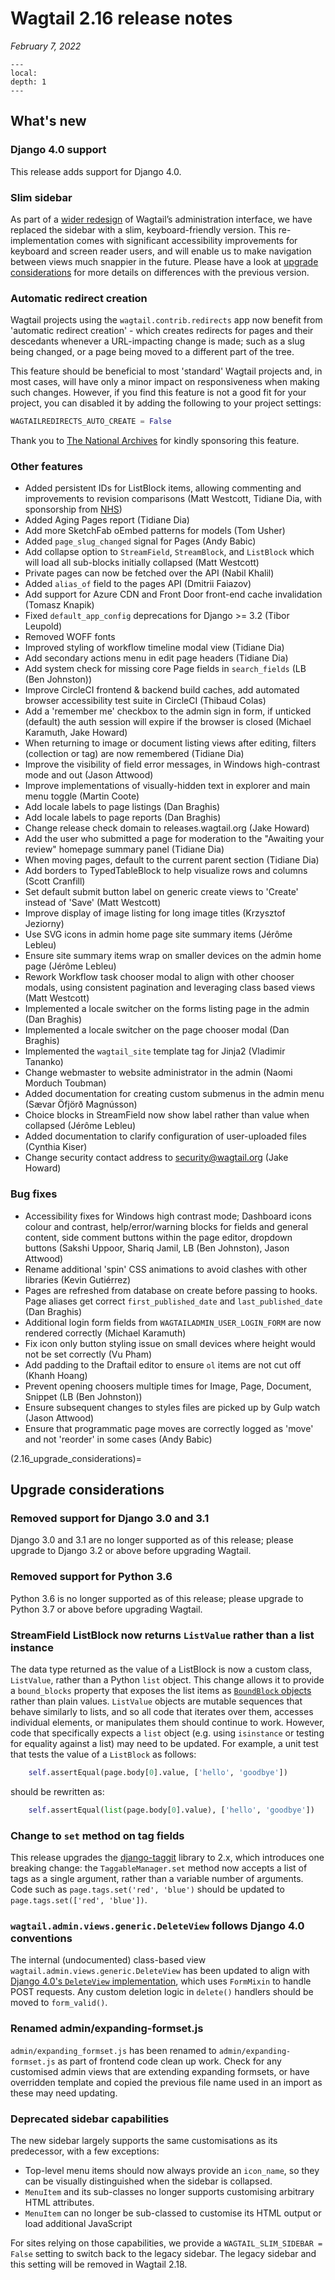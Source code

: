 # Wagtail 2.16 release notes

_February 7, 2022_

```{contents}
---
local:
depth: 1
---
```

## What's new

### Django 4.0 support

This release adds support for Django 4.0.

### Slim sidebar

As part of a [wider redesign](https://github.com/wagtail/wagtail/discussions/7739) of Wagtail’s administration interface, we have replaced the sidebar with a slim, keyboard-friendly version. This re-implementation comes with significant accessibility improvements for keyboard and screen reader users, and will enable us to make navigation between views much snappier in the future. Please have a look at [upgrade considerations](2.16_upgrade_considerations) for more details on differences with the previous version.

### Automatic redirect creation

Wagtail projects using the `wagtail.contrib.redirects` app now benefit from 'automatic redirect creation' - which creates redirects for pages and their descedants whenever a URL-impacting change is made; such as a slug being changed, or a page being moved to a different part of the tree.

This feature should be beneficial to most 'standard' Wagtail projects and, in most cases, will have only a minor impact on responsiveness when making such changes. However, if you find this feature is not a good fit for your project, you can disabled it by adding the following to your project settings:

```python
WAGTAILREDIRECTS_AUTO_CREATE = False
```

Thank you to [The National Archives](https://www.nationalarchives.gov.uk) for kindly sponsoring this feature.

### Other features

 * Added persistent IDs for ListBlock items, allowing commenting and improvements to revision comparisons (Matt Westcott, Tidiane Dia, with sponsorship from [NHS](https://www.nhs.uk/))
 * Added Aging Pages report (Tidiane Dia)
 * Add more SketchFab oEmbed patterns for models (Tom Usher)
 * Added `page_slug_changed` signal for Pages (Andy Babic)
 * Add collapse option to `StreamField`, `StreamBlock`, and `ListBlock` which will load all sub-blocks initially collapsed (Matt Westcott)
 * Private pages can now be fetched over the API (Nabil Khalil)
 * Added `alias_of` field to the pages API (Dmitrii Faiazov)
 * Add support for Azure CDN and Front Door front-end cache invalidation (Tomasz Knapik)
 * Fixed `default_app_config` deprecations for Django >= 3.2 (Tibor Leupold)
 * Removed WOFF fonts
 * Improved styling of workflow timeline modal view (Tidiane Dia)
 * Add secondary actions menu in edit page headers (Tidiane Dia)
 * Add system check for missing core Page fields in `search_fields` (LB (Ben Johnston))
 * Improve CircleCI frontend & backend build caches, add automated browser accessibility test suite in CircleCI (Thibaud Colas)
 * Add a 'remember me' checkbox to the admin sign in form, if unticked (default) the auth session will expire if the browser is closed (Michael Karamuth, Jake Howard)
 * When returning to image or document listing views after editing, filters (collection or tag) are now remembered (Tidiane Dia)
 * Improve the visibility of field error messages, in Windows high-contrast mode and out (Jason Attwood)
 * Improve implementations of visually-hidden text in explorer and main menu toggle (Martin Coote)
 * Add locale labels to page listings (Dan Braghis)
 * Add locale labels to page reports (Dan Braghis)
 * Change release check domain to releases.wagtail.org (Jake Howard)
 * Add the user who submitted a page for moderation to the "Awaiting your review" homepage summary panel (Tidiane Dia)
 * When moving pages, default to the current parent section (Tidiane Dia)
 * Add borders to TypedTableBlock to help visualize rows and columns (Scott Cranfill)
 * Set default submit button label on generic create views to 'Create' instead of 'Save' (Matt Westcott)
 * Improve display of image listing for long image titles (Krzysztof Jeziorny)
 * Use SVG icons in admin home page site summary items (Jérôme Lebleu)
 * Ensure site summary items wrap on smaller devices on the admin home page (Jérôme Lebleu)
 * Rework Workflow task chooser modal to align with other chooser modals, using consistent pagination and leveraging class based views (Matt Westcott)
 * Implemented a locale switcher on the forms listing page in the admin (Dan Braghis)
 * Implemented a locale switcher on the page chooser modal (Dan Braghis)
 * Implemented the `wagtail_site` template tag for Jinja2 (Vladimir Tananko)
 * Change webmaster to website administrator in the admin (Naomi Morduch Toubman)
 * Added documentation for creating custom submenus in the admin menu (Sævar Öfjörð Magnússon)
 * Choice blocks in StreamField now show label rather than value when collapsed (Jérôme Lebleu)
 * Added documentation to clarify configuration of user-uploaded files (Cynthia Kiser)
 * Change security contact address to security@wagtail.org (Jake Howard)

### Bug fixes

 * Accessibility fixes for Windows high contrast mode; Dashboard icons colour and contrast, help/error/warning blocks for fields and general content, side comment buttons within the page editor, dropdown buttons (Sakshi Uppoor, Shariq Jamil, LB (Ben Johnston), Jason Attwood)
 * Rename additional 'spin' CSS animations to avoid clashes with other libraries (Kevin Gutiérrez)
 * Pages are refreshed from database on create before passing to hooks. Page aliases get correct `first_published_date` and `last_published_date` (Dan Braghis)
 * Additional login form fields from `WAGTAILADMIN_USER_LOGIN_FORM` are now rendered correctly (Michael Karamuth)
 * Fix icon only button styling issue on small devices where height would not be set correctly (Vu Pham)
 * Add padding to the Draftail editor to ensure `ol` items are not cut off (Khanh Hoang)
 * Prevent opening choosers multiple times for Image, Page, Document, Snippet (LB (Ben Johnston))
 * Ensure subsequent changes to styles files are picked up by Gulp watch (Jason Attwood)
 * Ensure that programmatic page moves are correctly logged as 'move' and not 'reorder' in some cases (Andy Babic)


(2.16_upgrade_considerations)=

## Upgrade considerations

### Removed support for Django 3.0 and 3.1

Django 3.0 and 3.1 are no longer supported as of this release; please upgrade to Django 3.2 or above before upgrading Wagtail.

### Removed support for Python 3.6

Python 3.6 is no longer supported as of this release; please upgrade to Python 3.7 or above before upgrading Wagtail.

### StreamField ListBlock now returns `ListValue` rather than a list instance

The data type returned as the value of a ListBlock is now a custom class, `ListValue`, rather than a Python `list` object. This change allows it to provide a `bound_blocks` property that exposes the list items as [`BoundBlock` objects](../advanced_topics/boundblocks_and_values) rather than plain values. `ListValue` objects are mutable sequences that behave similarly to lists, and so all code that iterates over them, accesses individual elements, or manipulates them should continue to work. However, code that specifically expects a `list` object (e.g. using `isinstance` or testing for equality against a list) may need to be updated. For example, a unit test that tests the value of a `ListBlock` as follows:

```python
    self.assertEqual(page.body[0].value, ['hello', 'goodbye'])
```

should be rewritten as:

```python
    self.assertEqual(list(page.body[0].value), ['hello', 'goodbye'])
```

### Change to `set` method on tag fields

This release upgrades the [django-taggit](https://django-taggit.readthedocs.io/en/latest/) library to 2.x, which introduces one breaking change: the `TaggableManager.set` method now accepts a list of tags as a single argument, rather than a variable number of arguments. Code such as `page.tags.set('red', 'blue')` should be updated to `page.tags.set(['red', 'blue'])`.

### `wagtail.admin.views.generic.DeleteView` follows Django 4.0 conventions

The internal (undocumented) class-based view `wagtail.admin.views.generic.DeleteView` has been updated to align with [Django 4.0's `DeleteView` implementation](https://docs.djangoproject.com/en/4.0/releases/4.0/#deleteview-changes), which uses `FormMixin` to handle POST requests. Any custom deletion logic in `delete()` handlers should be moved to `form_valid()`.

### Renamed admin/expanding-formset.js

`admin/expanding_formset.js` has been renamed to `admin/expanding-formset.js` as part of frontend code clean up work. Check for any customised admin views that are extending expanding formsets, or have overridden template and copied the previous file name used in an import as these may need updating.

### Deprecated sidebar capabilities

The new sidebar largely supports the same customisations as its predecessor, with a few exceptions:

- Top-level menu items should now always provide an `icon_name`, so they can be visually distinguished when the sidebar is collapsed.
- `MenuItem` and its sub-classes no longer supports customising arbitrary HTML attributes.
- `MenuItem` can no longer be sub-classed to customise its HTML output or load additional JavaScript

For sites relying on those capabilities, we provide a `WAGTAIL_SLIM_SIDEBAR = False` setting to switch back to the legacy sidebar. The legacy sidebar and this setting will be removed in Wagtail 2.18.
